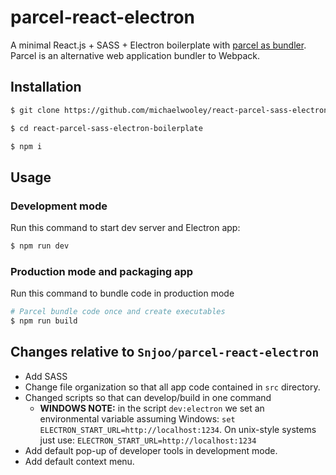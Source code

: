 # parcel-react-electron

A minimal React.js + SASS + Electron boilerplate with [parcel as bundler](https://github.com/parcel-bundler/parcel). Parcel is an alternative web application bundler to Webpack.

## Installation

```bash
$ git clone https://github.com/michaelwooley/react-parcel-sass-electron-boilerplate.git

$ cd react-parcel-sass-electron-boilerplate

$ npm i
```

## Usage

### Development mode

Run this command to start dev server and Electron app:

```bash
$ npm run dev
```

### Production mode and packaging app

Run this command to bundle code in production mode

```bash
# Parcel bundle code once and create executables
$ npm run build
```

## Changes relative to `Snjoo/parcel-react-electron`

- Add SASS
- Change file organization so that all app code contained in `src` directory.
- Changed scripts so that can develop/build in one command
  - **WINDOWS NOTE:** in the script `dev:electron` we set an environmental variable assuming Windows: `set ELECTRON_START_URL=http://localhost:1234`. On unix-style systems just use: `ELECTRON_START_URL=http://localhost:1234`
- Add default pop-up of developer tools in development mode.
- Add default context menu.
